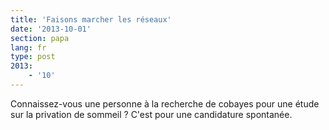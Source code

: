 ```yaml
---
title: 'Faisons marcher les réseaux'
date: '2013-10-01'
section: papa
lang: fr
type: post
2013:
    - '10'
---
```


Connaissez-vous une personne à la recherche de cobayes pour une étude sur la privation de sommeil ? C'est pour une candidature spontanée.

